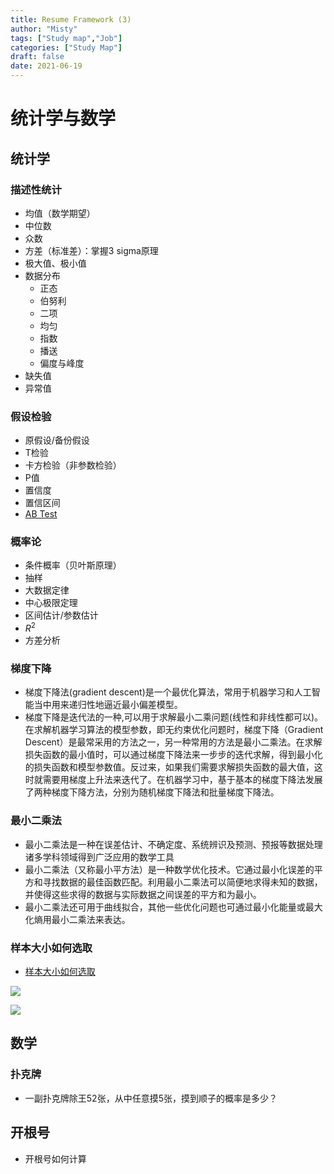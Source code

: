 ```yaml
---
title: Resume Framework (3)
author: "Misty"
tags: ["Study map","Job"]
categories: ["Study Map"]
draft: false
date: 2021-06-19
---
```





# 统计学与数学

## 统计学


### 描述性统计
* 均值（数学期望）
* 中位数
* 众数
* 方差（标准差）：掌握3 sigma原理
* 极大值、极小值
* 数据分布
    * 正态
    * 伯努利
    * 二项
    * 均匀
    * 指数
    * 播送
    * 偏度与峰度
* 缺失值
* 异常值

### 假设检验
* 原假设/备份假设
* T检验
* 卡方检验（非参数检验）
* P值
* 置信度
* 置信区间
* [AB Test](https://www.m1sty.com/2021/data-analysis_ab-test/)

### 概率论
* 条件概率（贝叶斯原理）
* 抽样
* 大数据定律
* 中心极限定理
* 区间估计/参数估计
* $R^2$
* 方差分析

### 梯度下降

* 梯度下降法(gradient descent)是一个最优化算法，常用于机器学习和人工智能当中用来递归性地逼近最小偏差模型。
* 梯度下降是迭代法的一种,可以用于求解最小二乘问题(线性和非线性都可以)。在求解机器学习算法的模型参数，即无约束优化问题时，梯度下降（Gradient Descent）是最常采用的方法之一，另一种常用的方法是最小二乘法。在求解损失函数的最小值时，可以通过梯度下降法来一步步的迭代求解，得到最小化的损失函数和模型参数值。反过来，如果我们需要求解损失函数的最大值，这时就需要用梯度上升法来迭代了。在机器学习中，基于基本的梯度下降法发展了两种梯度下降方法，分别为随机梯度下降法和批量梯度下降法。

### 最小二乘法

* 最小二乘法是一种在误差估计、不确定度、系统辨识及预测、预报等数据处理诸多学科领域得到广泛应用的数学工具
* 最小二乘法（又称最小平方法）是一种数学优化技术。它通过最小化误差的平方和寻找数据的最佳函数匹配。利用最小二乘法可以简便地求得未知的数据，并使得这些求得的数据与实际数据之间误差的平方和为最小。
* 最小二乘法还可用于曲线拟合，其他一些优化问题也可通过最小化能量或最大化熵用最小二乘法来表达。

### 样本大小如何选取

* [样本大小如何选取](https://zhidao.baidu.com/question/79343527.html)

![](https://cdn.jsdelivr.net/gh/M1styDay/image_hosting@master/hugo_images/20210821213606.png)

![](https://cdn.jsdelivr.net/gh/M1styDay/image_hosting@master/hugo_images/20210821213841.png)


## 数学

### 扑克牌
* 一副扑克牌除王52张，从中任意摸5张，摸到顺子的概率是多少？

## 开根号
* 开根号如何计算
